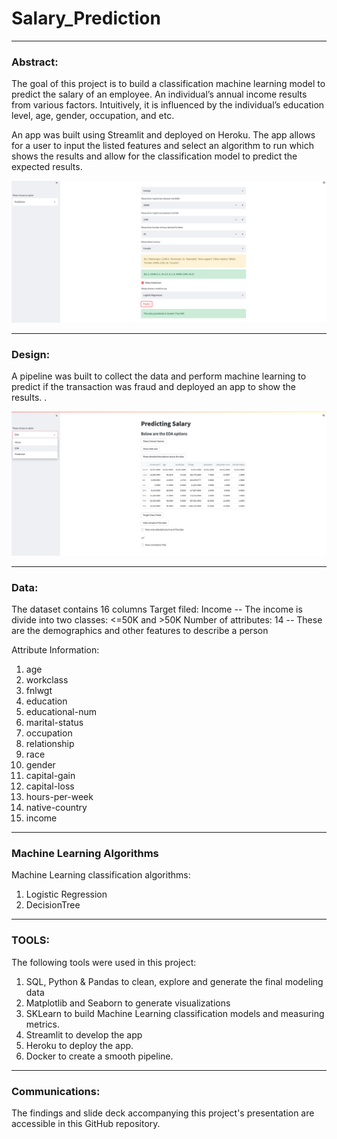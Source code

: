 # Salary_Prediction

---

### Abstract:


The goal of this project is to build a classification machine learning model to predict the salary of an employee. An individual’s annual income results from various factors. Intuitively, it is influenced by the individual’s education level, age, gender, occupation, and etc.

An app was built using Streamlit and deployed on Heroku. The app allows for a user to input the listed features and select an algorithm to run which shows the results and allow for the classification model to predict the expected results. 





![alt text](salaryPrediction.png)


---



### Design:


 A pipeline was built to collect the data and perform machine learning to predict if the transaction was fraud and deployed an app to show the results. .

![alt text](salaryEDA.png)


---



### Data:


The dataset contains 16 columns
Target filed: Income
-- The income is divide into two classes: <=50K and >50K
Number of attributes: 14
-- These are the demographics and other features to describe a person

Attribute Information:

1. age                
2. workclass          
3. fnlwgt             
4. education          
5. educational-num    
6. marital-status     
7. occupation         
8. relationship       
9. race               
10. gender             
11. capital-gain       
12. capital-loss       
13. hours-per-week     
14. native-country     
15. income             



---


### Machine Learning Algorithms


Machine Learning classification algorithms:
1.	Logistic Regression
2.	DecisionTree






---



### TOOLS:

The following tools were used in this project:
1.	SQL, Python & Pandas to clean, explore and generate the final modeling data
2.	Matplotlib and Seaborn to generate visualizations
3.	SKLearn to build Machine Learning classification models and measuring metrics.
4.	Streamlit to develop the app
5.	Heroku to deploy the app.
6.	Docker to create a smooth pipeline.


---

### Communications:


The findings and slide deck accompanying this project's presentation are accessible in this GitHub repository.



